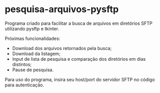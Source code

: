 # pesquisa-arquivos-pysftp
Programa criado para facilitar a busca de arquivos em diretórios SFTP utilizando pysftp e tkinter.

Próximas funcionalidades:

* Download dos arquivos retornados pela busca;
* Download da listagem;
* Input de lista de pesquisa e comparação dos diretórios em dias distintos;
* Pause de pesquisa.

Para uso do programa, insira seu host/port do servidor SFTP no código para autenticação.
